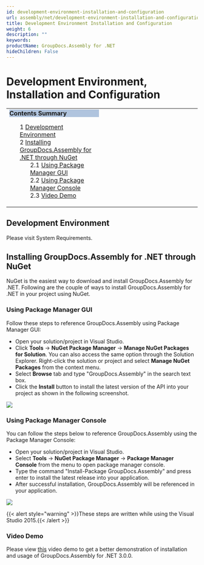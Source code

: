 ```yaml
---
id: development-environment-installation-and-configuration
url: assembly/net/development-environment-installation-and-configuration
title: Development Environment Installation and Configuration
weight: 6
description: ""
keywords: 
productName: GroupDocs.Assembly for .NET
hideChildren: False
---
```

# Development Environment, Installation and Configuration

<table class="sectionMacro" border="0" cellpadding="5" cellspacing="0" width="100%"><tbody><tr><td valign="top" width="50%"><div class="panel" style="border-top-width: 1px; border-right-width: 1px; border-bottom-width: 1px; border-left-width: 1px;"><div class="panelHeader" style="border-bottom-width: 1px; background-color: rgb(176, 196, 222);"><b>Contents Summary</b></div><div class="panelContent"><style type="text/css">div.rbtoc1590388622191 { padding-top: 0px; padding-right: 0px; padding-bottom: 0px; padding-left: 0px; }div.rbtoc1590388622191 ul { list-style-type: none; list-style-image: none; margin-left: 0px; }div.rbtoc1590388622191 li { margin-left: 0px; padding-left: 0px; }</style><div class="toc rbtoc1590388622191"><ul class="toc-indentation"><li><span class="TOCOutline">1</span> <a href="#DevelopmentEnvironment,InstallationandConfiguration-DevelopmentEnvironment">Development Environment</a></li><li><span class="TOCOutline">2</span> <a href="#DevelopmentEnvironment,InstallationandConfiguration-InstallingGroupDocs.Assemblyfor.NETthroughNuGet">Installing GroupDocs.Assembly for .NET through NuGet</a><ul class="toc-indentation"><li><span class="TOCOutline">2.1</span> <a href="#DevelopmentEnvironment,InstallationandConfiguration-UsingPackageManagerGUI">Using Package Manager GUI</a></li><li><span class="TOCOutline">2.2</span> <a href="#DevelopmentEnvironment,InstallationandConfiguration-UsingPackageManagerConsole">Using Package Manager Console</a></li><li><span class="TOCOutline">2.3</span> <a href="#DevelopmentEnvironment,InstallationandConfiguration-VideoDemo">Video Demo</a></li></ul></li></ul></div></div></div></td><td valign="top">&nbsp;</td></tr></tbody></table>

## Development Environment

Please visit System Requirements.

## Installing GroupDocs.Assembly for .NET through NuGet

NuGet is the easiest way to download and install GroupDocs.Assembly for .NET. Following are the couple of ways to install GroupDocs.Assembly for .NET in your project using NuGet.

### Using Package Manager GUI

Follow these steps to reference GroupDocs.Assembly using Package Manager GUI:

*   Open your solution/project in Visual Studio.
*   Click **Tools** -> **NuGet Package Manager** -> **Manage NuGet Packages for Solution**. You can also access the same option through the Solution Explorer. Right-click the solution or project and select **Manage NuGet Packages** from the context menu.
*   Select **Browse** tab and type "GroupDocs.Assembly" in the search text box.
*   Click the **Install** button to install the latest version of the API into your project as shown in the following screenshot.

![](assembly-net/images/development-environment-installation-and-configuration.png)

### Using Package Manager Console

You can follow the steps below to reference GroupDocs.Assembly using the Package Manager Console:

*   Open your solution/project in Visual Studio.
*   Select **Tools** -> **NuGet Package Manager** -> **Package Manager Console** from the menu to open package manager console.
*   Type the command "Install-Package GroupDocs.Assembly" and press enter to install the latest release into your application.
*   After successful installation, GroupDocs.Assembly will be referenced in your application.

![](assembly-net/images/development-environment-installation-and-configuration_1.png)

{{< alert style="warning" >}}These steps are written while using the Visual Studio 2015.{{< /alert >}}

### Video Demo

Please view [this](https://www.youtube.com/watch?v=fjT99lV0sdw&list=PL25CTxMCj5vOzsaE9Rwjwd4-OwvdaWmJ8&index=2) video demo to get a better demonstration of installation and usage of GroupDocs.Assembly for .NET 3.0.0.
